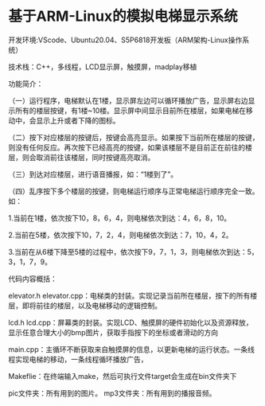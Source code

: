 # 基于ARM-Linux的模拟电梯显示系统

开发环境:VScode、Ubuntu20.04、S5P6818开发板（ARM架构-Linux操作系统）

技术栈：C++，多线程，LCD显示屏，触摸屏，madplay移植

功能简介：

（一）运行程序，电梯默认在1楼，显示屏左边可以循环播放广告，显示屏右边显示所有的楼层按键，有1楼~10楼。显示屏中间显示目前所在楼层，如果电梯在移动中，会显示上升或者下降的图标。

（二）按下对应楼层的按键后，按键会高亮显示。如果按下当前所在楼层的按键，则没有任何反应。再次按下已经高亮的按键，如果该楼层不是目前正在前往的楼层，则会取消前往该楼层，同时按键高亮取消。

（三）到达对应楼层，进行语音播报，如：“1楼到了”。

（四）乱序按下多个楼层的按键，则电梯运行顺序与正常电梯运行顺序完全一致。如：

1.当前在1楼，依次按下10，8，6，4，则电梯依次到达：4，6，8，10。

2.当前在5楼，依次按下10，7，2，4，则电梯依次到达：7，10，4，2。

3.当前在从6楼下降至5楼的过程中，依次按下9，7，1，3，则电梯依次到达：5，3，1，7，9。

代码内容概括：

elevator.h  elevator.cpp：电梯类的封装。实现记录当前所在楼层，按下的所有楼层，即将前往的楼层，以及电梯移动的逻辑控制。

lcd.h  lcd.cpp：屏幕类的封装。实现LCD、触摸屏的硬件初始化以及资源释放，显示任意合理大小的bmp图片，获取手指按下的坐标或者滑动的方向

main.cpp：主循环不断获取来自触摸屏的信息，以更新电梯的运行状态。一条线程实现电梯的移动，一条线程循环播放广告，

Makeflie：在终端输入make，然后可执行文件target会生成在bin文件夹下

pic文件夹：所有用到的图片。  mp3文件夹：所有用到的播报音频。

